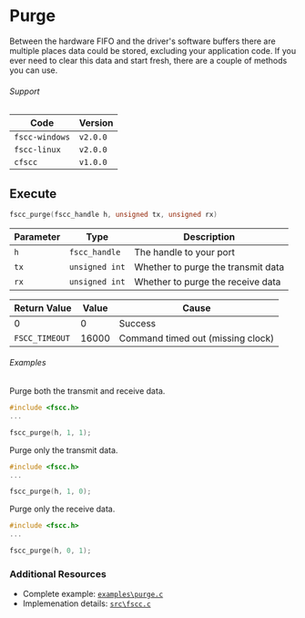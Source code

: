 # Purge
Between the hardware FIFO and the driver's software buffers there are multiple places data could 
be stored, excluding your application code. If you ever need to clear this data and start fresh, 
there are a couple of methods you can use.

###### Support
| Code           | Version
| -------------- | --------
| `fscc-windows` | `v2.0.0` 
| `fscc-linux`   | `v2.0.0` 
| `cfscc`        | `v1.0.0`


## Execute
```c
fscc_purge(fscc_handle h, unsigned tx, unsigned rx)
```

| Parameter | Type           | Description
| --------- | -------------- | ----------------------------------
| `h`       | `fscc_handle`  | The handle to your port
| `tx`      | `unsigned int` | Whether to purge the transmit data
| `rx`      | `unsigned int` | Whether to purge the receive data

| Return Value   | Value | Cause
| -------------- | ----- | ------------------------------------------------------------------
| 0              | 0     | Success
| `FSCC_TIMEOUT` | 16000 | Command timed out (missing clock)

###### Examples
Purge both the transmit and receive data.
```c
#include <fscc.h>
...

fscc_purge(h, 1, 1);
```

Purge only the transmit data.
```c
#include <fscc.h>
...

fscc_purge(h, 1, 0);
```

Purge only the receive data.
```c
#include <fscc.h>
...

fscc_purge(h, 0, 1);
```


### Additional Resources
- Complete example: [`examples\purge.c`](https://github.com/commtech/cfscc/blob/master/examples/purge.c)
- Implemenation details: [`src\fscc.c`](https://github.com/commtech/cfscc/blob/master/src/fscc.c)
